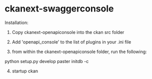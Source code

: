 # ckanext-swaggerconsole

Installation:

1. Copy ckanext-openapiconsole into the ckan src folder

2. Add 'openapi_console' to the list of plugins in your .ini file

3. from within the ckanext-openapiconsole folder, run the following:

python setup.py develop
paster initdb -c <your ini file>

4. startup ckan